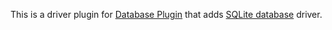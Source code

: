 This is a driver plugin for [Database
Plugin](https://wiki.jenkins-ci.org/display/JENKINS/Database+Plugin)
that adds [SQLite database](https://sqlite.org/) driver.
